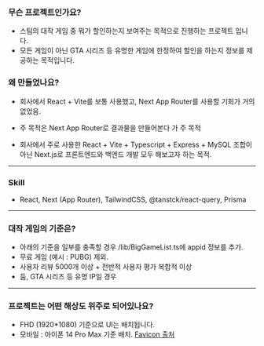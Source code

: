 ### 무슨 프로젝트인가요?

- 스팀의 대작 게임 중 뭐가 할인하는지 보여주는 목적으로 진행하는 프로젝트 입니다.
- 모든 게임이 아닌 GTA 시리즈 등 유명한 게임에 한정하여 할인을 하는지 정보를 제공하는 목적입니다.

### 왜 만들었나요?

- 회사에서 React + Vite를 보통 사용했고, Next App Router를 사용할 기회가 거의 없었음.

- 주 목적은 Next App Router로 결과물을 만들어본다 가 주 목적

- 회사에서 주로 사용한 React + Vite + Typescript + Express + MySQL 조합이 아닌 Next.js로 프론트엔드와 백엔드 개발 모두 해보고자 하는 목적.

---

### Skill

- React, Next (App Router), TailwindCSS, @tanstck/react-query, Prisma

---

### 대작 게임의 기준은?

- 아래의 기준을 일부를 충족할 경우 /lib/BigGameList.ts에 appid 정보를 추가.
- 무료 게임 (예시 : PUBG) 제외.
- 사용자 리뷰 5000개 이상 + 전반적 사용자 평가 복합적 이상
- 둠, GTA 시리즈 등 유명 IP일 경우

---

### 프로젝트는 어떤 해상도 위주로 되어있나요?

- FHD (1920\*1080) 기준으로 UI는 배치됩니다.
- 모바일 : 아이폰 14 Pro Max 기준 배치. [Favicon 출처](https://www.flaticon.com/free-icon-font/shopping-bag_3916639?related_id=3916639)
